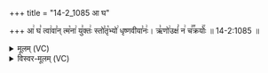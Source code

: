+++
title = "14-2_1085 आ घ"

+++
आ꣢ घ꣣ त्वा꣢वा꣣न् त्म꣡ना꣢ यु꣣क्तः꣢ स्तो꣣तृ꣡भ्यो꣢ धृष्णवीया꣣नः꣢। ऋ꣣णो꣢उक्षं꣣ न꣢ च꣣꣬क्रयोः꣢꣯ ॥ 14-2:1085 ॥

<details><summary>मूलम् (VC)</summary>

आ꣢ घ꣣ त्वा꣢वान्꣣ त्म꣡ना꣢ यु꣣क्तः꣢ स्तो꣣तृ꣡भ्यो꣢ धृष्णवीया꣣नः꣢ । ऋ꣣णो꣢꣫रक्षं꣣ न꣢ च꣣꣬क्र्योः꣢꣯ ॥१०८५॥
</details>

<details><summary>विस्वर-मूलम् (VC)</summary>

आ घ त्वावान् त्मना युक्तः स्तोतृभ्यो धृष्णवीयानः । ऋणोरक्षं न चक्र्योः ॥१०८५॥
</details>